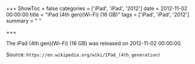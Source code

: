 +++
ShowToc = false
categories = ['iPad', 'iPad', '2012']
date = 2012-11-02 00:00:00
title = "iPad (4th gen)(Wi-Fi) (16 GB)"
tags = ['iPad', 'iPad', '2012']
summary = " "

+++

The iPad (4th gen)(Wi-Fi) (16 GB) was released on 2012-11-02 00:00:00.

Source: `https://en.wikipedia.org/wiki/IPad_(4th_generation)`



